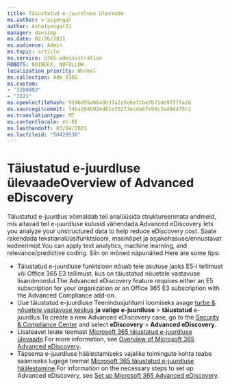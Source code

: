 ```yaml
---
title: Täiustatud e-juurdluse ülevaade
ms.author: v-aiyengar
author: AshaIyengar21
manager: dansimp
ms.date: 02/26/2021
ms.audience: Admin
ms.topic: article
ms.service: o365-administration
ROBOTS: NOINDEX, NOFOLLOW
localization_priority: Normal
ms.collection: Adm_O365
ms.custom:
- "3200003"
- "7221"
ms.openlocfilehash: 9196d55a0643b37a2a5e0efcbe7b71de9737fa2d
ms.sourcegitcommit: f4ba304b92ed01e35273ecda67e9dc3ad9d475c1
ms.translationtype: MT
ms.contentlocale: et-EE
ms.lasthandoff: 03/04/2021
ms.locfileid: "50429538"
---
```

# <a name="overview-of-advanced-ediscovery"></a><span data-ttu-id="b26be-102">Täiustatud e-juurdluse ülevaade</span><span class="sxs-lookup"><span data-stu-id="b26be-102">Overview of Advanced eDiscovery</span></span>

<span data-ttu-id="b26be-103">Täiustatud e-juurdlus võimaldab teil analüüsida struktureerimata andmeid, mis aitavad teil e-juurdluse kulusid vähendada.</span><span class="sxs-lookup"><span data-stu-id="b26be-103">Advanced eDiscovery lets you analyze your unstructured data to help reduce eDiscovery cost.</span></span> <span data-ttu-id="b26be-104">Saate rakendada tekstianalüüsifunktsiooni, masinõpet ja asjakohasuse/ennustavat kodeerimist.</span><span class="sxs-lookup"><span data-stu-id="b26be-104">You can apply text analytics, machine learning, and relevance/predictive coding.</span></span> <span data-ttu-id="b26be-105">Siin on mõned näpunäited.</span><span class="sxs-lookup"><span data-stu-id="b26be-105">Here are some tips:</span></span>

- <span data-ttu-id="b26be-106">Täiustatud e-juurdluse funktsioon nõuab teie asutuse jaoks E5-i tellimust või Office 365 E3 tellimust, kus on täiustatud nõuetele vastavuse lisandmoodul.</span><span class="sxs-lookup"><span data-stu-id="b26be-106">The Advanced eDiscovery feature requires either an E5 subscription for your organization or an Office 365 E3 subscription with the Advanced Compliance add-on.</span></span>
- <span data-ttu-id="b26be-107">Uue täiustatud e-juurdluse Teenindusjuhtumi loomiseks avage [turbe & nõuetele vastavuse keskus](https://go.microsoft.com/fwlink/p/?linkid=2077143) **ja valige e-juurdluse**  >  **täiustatud** e-juurdlus.</span><span class="sxs-lookup"><span data-stu-id="b26be-107">To create a new Advanced eDiscovery case, go to the [Security & Compliance Center](https://go.microsoft.com/fwlink/p/?linkid=2077143) and select **eDiscovery** > **Advanced eDiscovery**.</span></span>
- <span data-ttu-id="b26be-108">Lisateavet leiate teemast [Microsoft 365 täiustatud e-juurdluse ülevaade](https://go.microsoft.com/fwlink/?linkid=2101588).</span><span class="sxs-lookup"><span data-stu-id="b26be-108">For more information, see [Overview of Microsoft 365 Advanced eDiscovery](https://go.microsoft.com/fwlink/?linkid=2101588).</span></span>
- <span data-ttu-id="b26be-109">Täpsema e-juurdluse häälestamiseks vajalike toimingute kohta teabe saamiseks lugege teemat [Microsoft 365 täiustatud e-juurdluse häälestamine](https://go.microsoft.com/fwlink/?linkid=2122672).</span><span class="sxs-lookup"><span data-stu-id="b26be-109">For information on the necessary steps to set up Advanced eDiscovery, see [Set up Microsoft 365 Advanced eDiscovery](https://go.microsoft.com/fwlink/?linkid=2122672).</span></span>